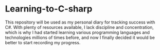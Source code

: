 # Learning-to-C-sharp

This repository will be used as my personal diary for tracking success with C#. With plenty of resources available, I lack discipline and concentration, which is why I had started learning various programming languages and technologies millions of times before, and now I finally decided it would be better to start recording my progress. 
